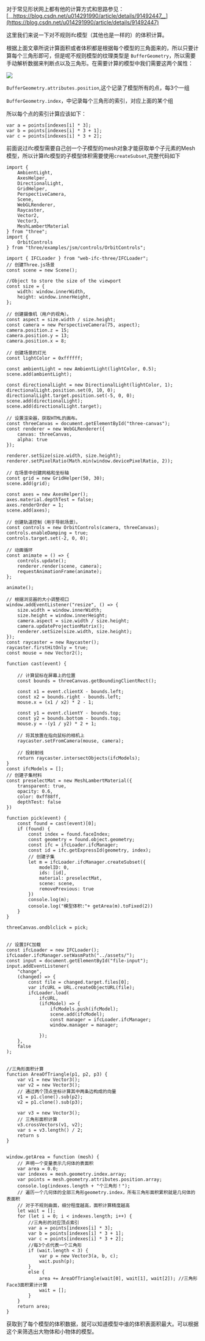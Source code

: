 对于常见形状网上都有他的计算方式和思路参见：[__https://blog.csdn.net/u014291990/article/details/91492447__](https://blog.csdn.net/u014291990/article/details/91492447)

这里我们来说一下对不规则ifc模型（其他也是一样的）的体积计算。

根据上面文章所说计算面积或者体积都是根据每个模型的三角面来的，所以只要计算每个三角形即可，但是呢不规则模型的纹理类型是  `BufferGeometry`，所以需要手动解析数据来判断点以及三角形。在需要计算的模型中我们需要这两个属性：

![](https://tcs.teambition.net/storage/312jd11df087b2712395311668963f2a2e24?Signature=eyJhbGciOiJIUzI1NiIsInR5cCI6IkpXVCJ9.eyJBcHBJRCI6IjU5Mzc3MGZmODM5NjMyMDAyZTAzNThmMSIsIl9hcHBJZCI6IjU5Mzc3MGZmODM5NjMyMDAyZTAzNThmMSIsIl9vcmdhbml6YXRpb25JZCI6IiIsImV4cCI6MTY1ODM5MjMwNiwiaWF0IjoxNjU3Nzg3NTA2LCJyZXNvdXJjZSI6Ii9zdG9yYWdlLzMxMmpkMTFkZjA4N2IyNzEyMzk1MzExNjY4OTYzZjJhMmUyNCJ9.Zo7m7qw4TsGH40HNss0lOmOOeK4S_1fE9NLUlnZKuPs&download=B_U%60%60TS9%607%402%40%243AYRAPC8S.png "")

`BufferGeometry.attributes.position`,这个记录了模型所有的点，每3个一组

`BufferGeometry.index`，中记录每个三角形的索引，对应上面的某个组

所以每个点的索引计算应该如下：

```text
var a = points[indexes[i] * 3];
var b = points[indexes[i] * 3 + 1];
var c = points[indexes[i] * 3 + 2];

```

前面说过ifc模型需要自己创一个子模型的mesh对象才能获取单个子元素的Mesh模型，所以计算ifc模型的子模型体积需要使用`createSubset`,完整代码如下

```text
import {
    AmbientLight,
    AxesHelper,
    DirectionalLight,
    GridHelper,
    PerspectiveCamera,
    Scene,
    WebGLRenderer,
    Raycaster,
    Vector2,
    Vector3,
    MeshLambertMaterial
} from "three";
import {
    OrbitControls
} from "three/examples/jsm/controls/OrbitControls";

import { IFCLoader } from "web-ifc-three/IFCLoader";
// 创建Three.js场景
const scene = new Scene();

//Object to store the size of the viewport
const size = {
    width: window.innerWidth,
    height: window.innerHeight,
};

// 创建摄像机（用户的视角）。
const aspect = size.width / size.height;
const camera = new PerspectiveCamera(75, aspect);
camera.position.z = 15;
camera.position.y = 13;
camera.position.x = 8;

// 创建场景的灯光
const lightColor = 0xffffff;

const ambientLight = new AmbientLight(lightColor, 0.5);
scene.add(ambientLight);

const directionalLight = new DirectionalLight(lightColor, 1);
directionalLight.position.set(0, 10, 0);
directionalLight.target.position.set(-5, 0, 0);
scene.add(directionalLight);
scene.add(directionalLight.target);

// 设置渲染器，获取HTML的画布。
const threeCanvas = document.getElementById("three-canvas");
const renderer = new WebGLRenderer({
    canvas: threeCanvas,
    alpha: true
});

renderer.setSize(size.width, size.height);
renderer.setPixelRatio(Math.min(window.devicePixelRatio, 2));

// 在场景中创建网格和坐标轴
const grid = new GridHelper(50, 30);
scene.add(grid);

const axes = new AxesHelper();
axes.material.depthTest = false;
axes.renderOrder = 1;
scene.add(axes);

// 创建轨道控制（用于导航场景）。
const controls = new OrbitControls(camera, threeCanvas);
controls.enableDamping = true;
controls.target.set(-2, 0, 0);

// 动画循环
const animate = () => {
    controls.update();
    renderer.render(scene, camera);
    requestAnimationFrame(animate);
};

animate();

// 根据浏览器的大小调整视口
window.addEventListener("resize", () => {
    size.width = window.innerWidth;
    size.height = window.innerHeight;
    camera.aspect = size.width / size.height;
    camera.updateProjectionMatrix();
    renderer.setSize(size.width, size.height);
});
const raycaster = new Raycaster();
raycaster.firstHitOnly = true;
const mouse = new Vector2();

function cast(event) {

    // 计算鼠标在屏幕上的位置
    const bounds = threeCanvas.getBoundingClientRect();

    const x1 = event.clientX - bounds.left;
    const x2 = bounds.right - bounds.left;
    mouse.x = (x1 / x2) * 2 - 1;

    const y1 = event.clientY - bounds.top;
    const y2 = bounds.bottom - bounds.top;
    mouse.y = -(y1 / y2) * 2 + 1;

    // 将其放置在指向鼠标的相机上
    raycaster.setFromCamera(mouse, camera);

    // 投射射线
    return raycaster.intersectObjects(ifcModels);
}
const ifcModels = [];
// 创建子集材料
const preselectMat = new MeshLambertMaterial({
    transparent: true,
    opacity: 0.6,
    color: 0xff88ff,
    depthTest: false
})

function pick(event) {
    const found = cast(event)[0];
    if (found) {
        const index = found.faceIndex;
        const geometry = found.object.geometry;
        const ifc = ifcLoader.ifcManager;
        const id = ifc.getExpressId(geometry, index);
        // 创建子集
        let m = ifcLoader.ifcManager.createSubset({
            modelID: 0,
            ids: [id],
            material: preselectMat,
            scene: scene,
            removePrevious: true
        })
        console.log(m);
        console.log("模型体积:"+ getArea(m).toFixed(2))
    }
}

threeCanvas.ondblclick = pick;


// 设置IFC加载
const ifcLoader = new IFCLoader();
ifcLoader.ifcManager.setWasmPath("../assets/");
const input = document.getElementById("file-input");
input.addEventListener(
    "change",
    (changed) => {
        const file = changed.target.files[0];
        var ifcURL = URL.createObjectURL(file);
        ifcLoader.load(
            ifcURL,
            (ifcModel) => {
                ifcModels.push(ifcModel);
                scene.add(ifcModel);
                const manager = ifcLoader.ifcManager;
                window.manager = manager;

            });
    },
    false
);


//三角形面积计算
function AreaOfTriangle(p1, p2, p3) {
    var v1 = new Vector3();
    var v2 = new Vector3();
    // 通过两个顶点坐标计算其中两条边构成的向量
    v1 = p1.clone().sub(p2);
    v2 = p1.clone().sub(p3);

    var v3 = new Vector3();
    // 三角形面积计算
    v3.crossVectors(v1, v2);
    var s = v3.length() / 2;
    return s
}


window.getArea = function (mesh) {
    // 声明一个变量表示几何体的表面积
    var area = 0.0;
    var indexes = mesh.geometry.index.array;
    var points = mesh.geometry.attributes.position.array;
    console.log(indexes.length + "个三角形！");
    // 遍历一个几何体的全部三角形geometry.index，所有三角形面积累积就是几何体的表面积
    // 对于不规则曲面，细分程度越高，面积计算精度越高
    let wait = [];
    for (let i = 0; i < indexes.length; i++) {
        //三角形的对应顶点索引
        var a = points[indexes[i] * 3];
        var b = points[indexes[i] * 3 + 1];
        var c = points[indexes[i] * 3 + 2];
        //每3个点代表一个三角形
        if (wait.length < 3) {
            var p = new Vector3(a, b, c);
            wait.push(p);
        }
        else {
            area += AreaOfTriangle(wait[0], wait[1], wait[2]); //三角形Face3面积累计计算
            wait = [];
        }
    }
    return area;
}

```



获取到了每个模型的体积数据，就可以知道模型中谁的体积表面积最大。可以根据这个来筛选出大物体和小物体的模型。